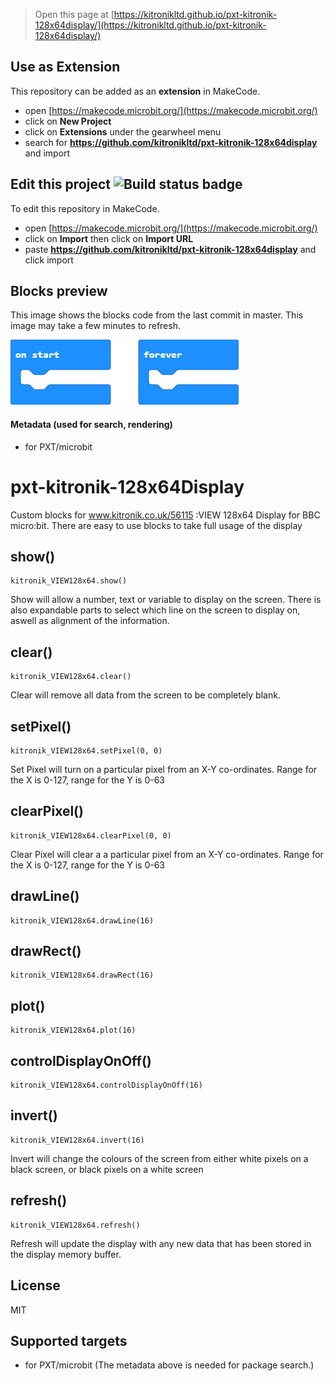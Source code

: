 
> Open this page at [https://kitronikltd.github.io/pxt-kitronik-128x64display/](https://kitronikltd.github.io/pxt-kitronik-128x64display/)

## Use as Extension

This repository can be added as an **extension** in MakeCode.

* open [https://makecode.microbit.org/](https://makecode.microbit.org/)
* click on **New Project**
* click on **Extensions** under the gearwheel menu
* search for **https://github.com/kitronikltd/pxt-kitronik-128x64display** and import

## Edit this project ![Build status badge](https://github.com/kitronikltd/pxt-kitronik-128x64display/workflows/MakeCode/badge.svg)

To edit this repository in MakeCode.

* open [https://makecode.microbit.org/](https://makecode.microbit.org/)
* click on **Import** then click on **Import URL**
* paste **https://github.com/kitronikltd/pxt-kitronik-128x64display** and click import

## Blocks preview

This image shows the blocks code from the last commit in master.
This image may take a few minutes to refresh.

![A rendered view of the blocks](https://github.com/kitronikltd/pxt-kitronik-128x64display/raw/master/.github/makecode/blocks.png)

#### Metadata (used for search, rendering)

* for PXT/microbit
<script src="https://makecode.com/gh-pages-embed.js"></script><script>makeCodeRender("{{ site.makecode.home_url }}", "{{ site.github.owner_name }}/{{ site.github.repository_name }}");</script>


# pxt-kitronik-128x64Display

Custom blocks for www.kitronik.co.uk/56115 :VIEW 128x64 Display for BBC micro:bit.  There are easy to use blocks to take full usage of the display

## show()
```blocks
kitronik_VIEW128x64.show()
```
Show will allow a number, text or variable to display on the screen.  There is also expandable parts to select which line on the screen to display on, aswell as alignment of the information.

## clear()
```blocks
kitronik_VIEW128x64.clear()
```
Clear will remove all data from the screen to be completely blank.

## setPixel()
```blocks
kitronik_VIEW128x64.setPixel(0, 0)
```
Set Pixel will turn on a particular pixel from an X-Y co-ordinates. Range for the X is 0-127, range for the Y is 0-63

## clearPixel()
```blocks
kitronik_VIEW128x64.clearPixel(0, 0)
```
Clear Pixel will clear a a particular pixel from an X-Y co-ordinates. Range for the X is 0-127, range for the Y is 0-63

## drawLine()
```blocks
kitronik_VIEW128x64.drawLine(16)
```
## drawRect()
```blocks
kitronik_VIEW128x64.drawRect(16)
```
## plot()
```blocks
kitronik_VIEW128x64.plot(16)
```
## controlDisplayOnOff()
```blocks
kitronik_VIEW128x64.controlDisplayOnOff(16)
```
## invert()
```blocks
kitronik_VIEW128x64.invert(16)
```
Invert will change the colours of the screen from either white pixels on a black screen, or black pixels on a white screen
## refresh()
```blocks
kitronik_VIEW128x64.refresh()
```
Refresh will update the display with any new data that has been stored in the display memory buffer.

## License

MIT

## Supported targets

* for PXT/microbit
(The metadata above is needed for package search.)